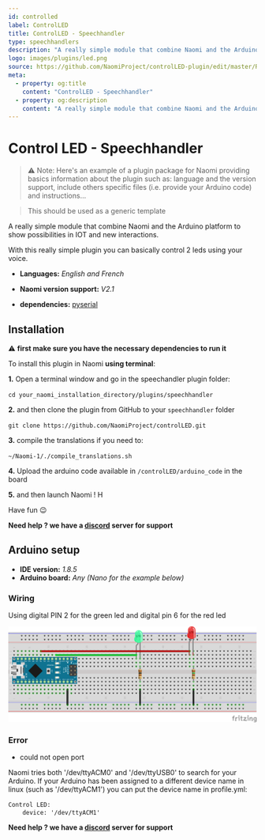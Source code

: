 ```yaml
---
id: controlled
label: ControlLED
title: ControlLED - Speechhandler
type: speechhandlers
description: "A really simple module that combine Naomi and the Arduino platform to show possibilities in IOT and new interactions."
logo: images/plugins/led.png
source: https://github.com/NaomiProject/controlLED-plugin/edit/master/README.md
meta:
  - property: og:title
    content: "ControlLED - Speechhandler"
  - property: og:description
    content: "A really simple module that combine Naomi and the Arduino platform to show possibilities in IOT and new interactions."
---
```



# Control LED - Speechhandler

<PluginLogo/>

>:warning: Note: Here's an example of a plugin package for Naomi providing basics information about the plugin such as: language and the version support, include others specific files (i.e. provide your Arduino code) and instructions...

> This should be used as a generic template 

A really simple module that combine Naomi and the Arduino platform to show possibilities in IOT and new interactions.

With this really simple plugin you can basically control 2 leds using your voice.

* **Languages:** _English and French_
* **Naomi version support:** _V2.1_

* **dependencies:** [pyserial](https://pypi.org/project/pyserial/)

## Installation

:warning: **first make sure you have the necessary dependencies to run it**

To install this plugin in Naomi **using terminal**: 

**1.** Open a terminal window and go in the speechandler plugin folder:

`cd your_naomi_installation_directory/plugins/speechhandler`

**2.** and then clone the plugin from GitHub to your `speechhandler` folder

`git clone https://github.com/NaomiProject/controlLED.git`

**3.** compile the translations if you need to:

`~/Naomi-1/./compile_translations.sh`

**4.** Upload the arduino code available in `/controlLED/arduino_code` in the board

**5.** and then launch Naomi ! H

Have fun :wink:

**Need help ? we have a [discord](https://discord.gg/knequ9t) server for support**

## Arduino setup

* **IDE version:** _1.8.5_
* **Arduino board:** _Any (Nano for the example below)_

### Wiring 

Using digital PIN 2 for the green led and digital pin 6 for the red led

![Image not available for now, please contact support on discord](https://github.com/NaomiProject/controlLED/blob/master/SerialTest.png)

### Error

* could not open port

Naomi tries both '/dev/ttyACM0' and '/dev/ttyUSB0' to search for your Arduino. If
your Arduino has been assigned to a different device name in linux (such as
'/dev/ttyACM1') you can put the device name in profile.yml:

```
Control LED:
    device: '/dev/ttyACM1'
```

**Need help ? we have a [discord](https://discord.gg/knequ9t) server for support**

<EditPageLink/>
